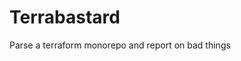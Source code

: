# Terrabastard

<!-- cargo-rdme start -->

Parse a terraform monorepo and report on bad things

<!-- cargo-rdme end -->
